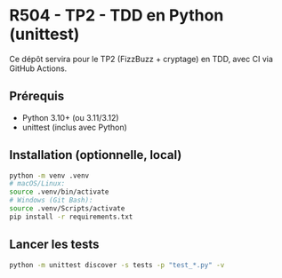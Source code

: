 # R504 - TP2 - TDD en Python (unittest)

Ce dépôt servira pour le TP2 (FizzBuzz + cryptage) en TDD, avec CI via GitHub Actions.

## Prérequis
- Python 3.10+ (ou 3.11/3.12)
- unittest (inclus avec Python)

## Installation (optionnelle, local)
```bash
python -m venv .venv
# macOS/Linux:
source .venv/bin/activate
# Windows (Git Bash):
source .venv/Scripts/activate
pip install -r requirements.txt
```

## Lancer les tests
```bash
python -m unittest discover -s tests -p "test_*.py" -v
```